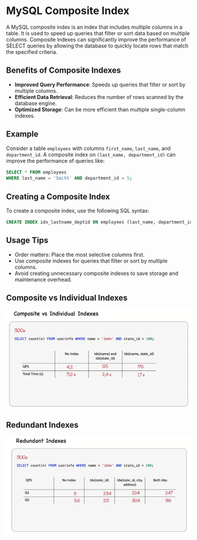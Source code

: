 # MySQL Composite Index

A MySQL composite index is an index that includes multiple columns in a table. It is used to speed up queries that filter or sort data based on multiple columns. Composite indexes can significantly improve the performance of SELECT queries by allowing the database to quickly locate rows that match the specified criteria.

## Benefits of Composite Indexes
- **Improved Query Performance**: Speeds up queries that filter or sort by multiple columns.
- **Efficient Data Retrieval**: Reduces the number of rows scanned by the database engine.
- **Optimized Storage**: Can be more efficient than multiple single-column indexes.

## Example
Consider a table `employees` with columns `first_name`, `last_name`, and `department_id`. A composite index on `(last_name, department_id)` can improve the performance of queries like:

```sql
SELECT * FROM employees
WHERE last_name = 'Smith' AND department_id = 5;
```

## Creating a Composite Index
To create a composite index, use the following SQL syntax:

```sql
CREATE INDEX idx_lastname_deptid ON employees (last_name, department_id);
```

## Usage Tips
- Order matters: Place the most selective columns first.
- Use composite indexes for queries that filter or sort by multiple columns.
- Avoid creating unnecessary composite indexes to save storage and maintenance overhead.

## Composite vs Individual Indexes
![Composite vs Individual](assets/composite-vs-individual.png)

## Redundant Indexes 
![Redundant Indexes](assets/redundant-index.png)
